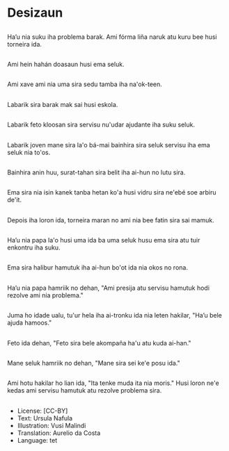 # Desizaun

##
Ha’u nia suku iha problema barak. Ami fórma liña naruk atu kuru bee husi torneira ida.

##
Ami hein hahán doasaun husi ema seluk.

##
Ami xave ami nia uma sira sedu tamba iha na'ok-teen.

##
Labarik sira barak mak sai husi eskola.

##
Labarik feto kloosan sira servisu nu'udar ajudante iha suku seluk.

##
Labarik joven mane sira la'o bá-mai bainhira sira seluk servisu iha ema seluk nia to'os.

##
Bainhira anin huu, surat-tahan sira belit iha ai-hun no lutu sira.

##
Ema sira nia isin kanek tanba hetan ko'a husi vidru sira ne'ebé soe arbiru de'it.

##
Depois iha loron ida, torneira maran no ami nia bee fatin sira sai mamuk.

##
Ha’u nia papa la'o husi uma ida ba uma seluk husu ema sira atu tuir enkontru iha suku.

##
Ema sira halibur hamutuk iha ai-hun bo'ot ida nia okos no rona.

##
Ha’u nia papa hamriik no dehan, "Ami presija atu servisu hamutuk hodi rezolve ami nia problema."

##
Juma ho idade ualu, tu'ur hela iha ai-tronku ida nia leten hakilar, "Ha’u bele ajuda hamoos."

##
Feto ida dehan, "Feto sira bele akompaña ha'u atu kuda ai-han."

##
Mane seluk hamriik no dehan, "Mane sira sei ke'e posu ida."

##
Ami hotu hakilar ho lian ida, "Ita tenke muda ita nia moris." Husi loron ne'e kedas ami servisu hamutuk atu rezolve problema sira.

##
* License: [CC-BY]
* Text: Ursula Nafula
* Illustration: Vusi Malindi
* Translation: Aurelio da Costa
* Language: tet
